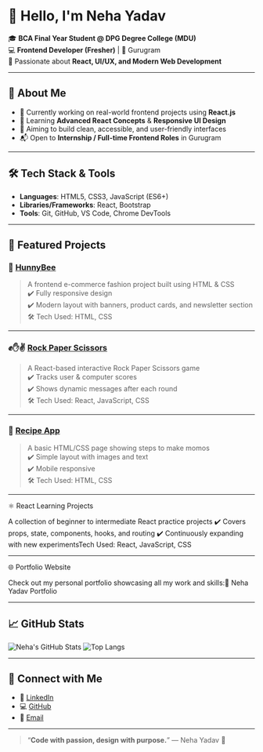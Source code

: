 # 👋 Hello, I'm Neha Yadav

🎓 **BCA Final Year Student @ DPG Degree College (MDU)**  
💻 **Frontend Developer (Fresher)** | 📍 Gurugram  
🧠 Passionate about **React, UI/UX, and Modern Web Development**

---

## 🌟 About Me

- 🔭 Currently working on real-world frontend projects using **React.js**
- 🌱 Learning **Advanced React Concepts** & **Responsive UI Design**
- 🎯 Aiming to build clean, accessible, and user-friendly interfaces
- 📬 Open to **Internship / Full-time Frontend Roles** in Gurugram

---

## 🛠️ Tech Stack & Tools

- **Languages**: HTML5, CSS3, JavaScript (ES6+)
- **Libraries/Frameworks**: React, Bootstrap
- **Tools**: Git, GitHub, VS Code, Chrome DevTools

---

## 📁 Featured Projects

### 🍯 [HunnyBee](https://github.com/yahoowecanwork2/hunnyBee)
> A frontend e-commerce fashion project built using HTML & CSS  
✔️ Fully responsive design  
✔️ Modern layout with banners, product cards, and newsletter section  
🛠️ Tech Used: HTML, CSS

---

### ✊✋✌️ [Rock Paper Scissors](https://github.com/yahoowecanwork2/rock-paper-scissors)
> A React-based interactive Rock Paper Scissors game  
✔️ Tracks user & computer scores  
✔️ Shows dynamic messages after each round  
🛠️ Tech Used: React, JavaScript, CSS

---

### 🍜 [Recipe App](https://github.com/yahoowecanwork2/project1-Recipe-)
> A basic HTML/CSS page showing steps to make momos  
✔️ Simple layout with images and text  
✔️ Mobile responsive  
🛠️ Tech Used: HTML, CSS

---

⚛️ React Learning Projects

A collection of beginner to intermediate React practice projects
✔️ Covers props, state, components, hooks, and routing
✔️ Continuously expanding with new experimentsTech Used: React, JavaScript, CSS

---

🌐 Portfolio Website

Check out my personal portfolio showcasing all my work and skills:🔗 Neha Yadav Portfolio

---

## 📈 GitHub Stats


![Neha's GitHub Stats](https://github-readme-stats.vercel.app/api?username=yahoowecanwork2&show_icons=true&theme=radical)
![Top Langs](https://github-readme-stats.vercel.app/api/top-langs/?username=yahoowecanwork2&layout=compact)


---

## 🔗 Connect with Me

- 💼 [LinkedIn](https://www.linkedin.com/in/neha-yadav-89b5262a7/)
- 💻 [GitHub](https://github.com/yahoowecanwork2)
- 📧 [Email](mailto:ny663922@gmail.com)

---

> “**Code with passion, design with purpose.**” — Neha Yadav 💫

